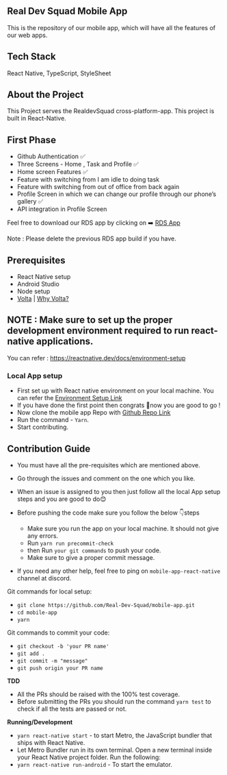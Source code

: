 ## Real Dev Squad Mobile App

This is the repository of our mobile app, which will have all the features of our web apps.

## Tech Stack

React Native, TypeScript, StyleSheet

## About the Project

This Project serves the RealdevSquad cross-platform-app. This project is built in React-Native.

## First Phase

- Github Authentication ✅
- Three Screens - Home , Task and Profile ✅
- Home screen Features ✅
- Feature with switching from I am idle to doing task
- Feature with switching from out of office from back again
- Profile Screen in which we can change our profile through our phone’s gallery ✅
- API integration in Profile Screen

Feel free to download our RDS app by clicking on ➡️ [RDS App](https://drive.google.com/file/d/1xWEl6qXmDFY7MhogKbW-UKNrMZVhELLo/view?usp=sharing)

Note : Please delete the previous RDS app build if you have.


## Prerequisites

- React Native setup
- Android Studio
- Node setup
- [Volta](https://docs.volta.sh/guide/getting-started) | [Why Volta?](https://docs.volta.sh/guide/#why-volta)

## **NOTE** : Make sure to set up the proper development environment required to run react-native applications.

You can refer : https://reactnative.dev/docs/environment-setup

### Local App setup

- First set up with React native environment on your local machine. You can refer the [Environment Setup Link](https://reactnative.dev/docs/environment-setup)
- If you have done the first point then congrats 🎉now you are good to go !
- Now clone the mobile app Repo with [Github Repo Link](https://github.com/Real-Dev-Squad/mobile-app)
- Run the command - `Yarn`.
- Start contributing.

## Contribution Guide

- You must have all the pre-requisites which are mentioned above.
- Go through the issues and comment on the one which you like.
- When an issue is assigned to you then just follow all the local App setup steps and you are good to do😊
- Before pushing the code make sure you follow the below 👇steps

  - Make sure you run the app on your local machine. It should not give any errors.
  - Run `yarn run precommit-check`
  - then Run `your git commands` to push your code.
  - Make sure to give a proper commit message.
 
- If you need any other help, feel free to ping on `mobile-app-react-native` channel at discord.


Git commands for local setup:

- `git clone https://github.com/Real-Dev-Squad/mobile-app.git`
- `cd mobile-app`
- `yarn`

Git commands to commit your code:

- `git checkout -b 'your PR name'` 
- `git add .`
- `git commit -m "message"`
- `git push origin your PR name`

**TDD**

- All the PRs should be raised with the 100% test coverage.
- Before submitting the PRs you should run the command `yarn test` to check if all the tests are passed or not.

**Running/Development**

- `yarn react-native start` - to start Metro, the JavaScript bundler that ships with React Native.
- Let Metro Bundler run in its own terminal. Open a new terminal inside your React Native project folder. Run the following:
- `yarn react-native run-android` - To start the emulator.



